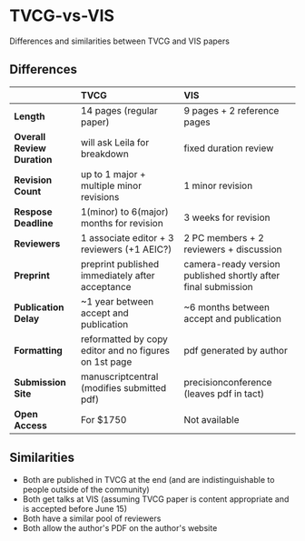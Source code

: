 # TVCG-vs-VIS
Differences and similarities between TVCG and VIS papers

## Differences
|                            |TVCG                                                  |VIS                                                           |
|:---------------------------|:-----------------------------------------------------|:-------------------------------------------------------------|
|**Length**                  |14 pages (regular paper)                              |9 pages + 2 reference pages                                   |
|**Overall Review Duration** |will ask Leila for breakdown                          |fixed duration review                                         |
|**Revision Count**          |up to 1 major + multiple minor revisions              |1 minor revision                                              |
|**Respose Deadline**        |1(minor) to 6(major) months for revision              |3 weeks for revision                                          |
|**Reviewers**               |1 associate editor + 3 reviewers (+1 AEIC?)           |2 PC members + 2 reviewers + discussion                       |
|**Preprint**                |preprint published immediately after acceptance       |camera-ready version published shortly after final submission |
|**Publication Delay**       |~1 year between accept and publication                |~6 months between accept and publication                      |
|**Formatting**              |reformatted by copy editor and no figures on 1st page |pdf generated by author                                       |
|**Submission Site**         |manuscriptcentral (modifies submitted pdf)            |precisionconference (leaves pdf in tact)                      |
|**Open Access**             |For $1750                                             |Not available                                                 |

## Similarities
 * Both are published in TVCG at the end (and are indistinguishable to people outside of the community)
 * Both get talks at VIS (assuming TVCG paper is content appropriate and is accepted before June 15)
 * Both have a similar pool of reviewers
 * Both allow the author's PDF on the author's website
